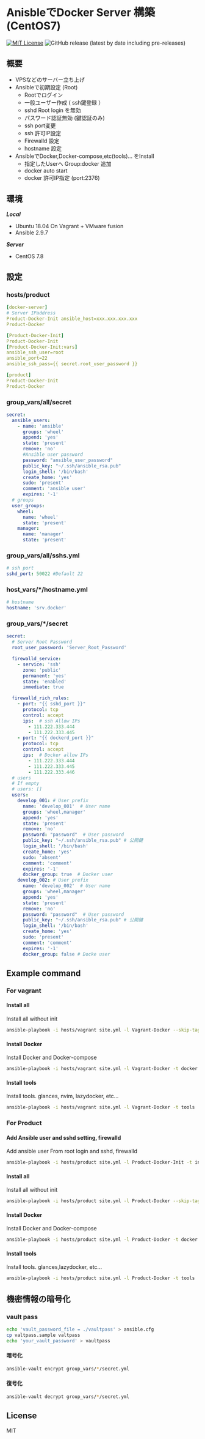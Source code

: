 # AnisbleでDocker Server 構築 (CentOS7)
[![MIT License](http://img.shields.io/badge/license-MIT-blue.svg?style=flat)](LICENSE) ![GitHub release (latest by date including pre-releases)](https://img.shields.io/github/v/release/webdimension/ansible-softether-for-conoha?include_prereleases)
## 概要
- VPSなどのサーバー立ち上げ
- Ansibleで初期設定 (Root)
  - Rootでログイン 
  - 一般ユーザー作成 ( ssh鍵登録 ）
  - sshd Root login を無効
  - パスワード認証無効  (鍵認証のみ)
  - ssh port変更
  - ssh 許可IP設定
  - Firewalld 設定 
  - hostname 設定 
- AnsibleでDocker,Docker-compose,etc(tools)... をInstall
  - 指定したUserへ Group:docker 追加 
  - docker auto start
  - docker 許可IP指定 (port:2376)

## 環境
***Local***
- Ubuntu 18.04 On Vagrant + VMware fusion
- Ansible 2.9.7 

***Server***
- CentOS 7.8 

## 設定
### hosts/product
```yml
[docker-server]
# Server IPaddress
Product-Docker-Init ansible_host=xxx.xxx.xxx.xxx
Product-Docker

[Product-Docker-Init]
Product-Docker-Init
[Product-Docker-Init:vars]
ansible_ssh_user=root
ansible_port=22
ansible_ssh_pass={{ secret.root_user_password }}

[product]
Product-Docker-Init
Product-Docker
```
### group_vars/all/secret
```yml
secret:
  ansible_users:
    - name: 'ansible'
      groups: 'wheel'
      append: 'yes'
      state: 'present'
	  remove: 'no'
	  #Ansible user password
      password: "ansible_user_password"
      public_key: "~/.ssh/ansible_rsa.pub"
      login_shell: '/bin/bash'
      create_home: 'yes'
      sudo: 'present'
      comment: 'ansible user'
      expires: '-1'
  # groups
  user_groups:
    wheel:
      name: 'wheel'
      state: 'present'
    manager:
      name: 'manager'
      state: 'present'
```
### group_vars/all/sshs.yml
```yml
# ssh port
sshd_port: 50022 #Default 22
```

### host_vars/*/hostname.yml
```yml
# hostname
hostname: 'srv.docker'
```

### group_vars/*/secret
```yml
secret:
  # Server Root Password
  root_user_password: 'Server_Root_Password'

  firewalld_service:
    - service: 'ssh'
      zone: 'public'
      permanent: 'yes'
      state: 'enabled'
      immediate: true

  firewalld_rich_rules:
    - port: "{{ sshd_port }}"
      protocol: tcp
      control: accept
      ips:  # ssh Allow IPs
        - 111.222.333.444
        - 111.222.333.445
    - port: "{{ dockerd_port }}"
      protocol: tcp
      control: accept
      ips:  # Docker allow IPs
        - 111.222.333.444
        - 111.222.333.445
        - 111.222.333.446
  # users
  # If empty
  # users: []
  users:
    develop_001: # User prefix
      name: 'develop_001'  # User name
      groups: 'wheel,manager'
      append: 'yes'
      state: 'present'
      remove: 'no'
      password: "password"  # User password
      public_key: "~/.ssh/ansible_rsa.pub" # 公開鍵
      login_shell: '/bin/bash'
      create_home: 'yes'
      sudo: 'absent'
      comment: 'comment'
      expires: '-1'
      docker_group: true  # Docker user
    develop_002: # User prefix
      name: 'develop_002'  # User name
      groups: 'wheel,manager'
      append: 'yes'
      state: 'present'
      remove: 'no'
      password: "password"  # User password
      public_key: "~/.ssh/ansible_rsa.pub" # 公開鍵
      login_shell: '/bin/bash'
      create_home: 'yes'
      sudo: 'present'
      comment: 'comment'
      expires: '-1'
      docker_group: false # Docke user
```
## Example command
### For vagrant
#### Install all
Install all without init
```bash
ansible-playbook -i hosts/vagrant site.yml -l Vagrant-Docker --skip-tags init
```
#### Install Docker
Install Docker and Docker-compose
```bash
ansible-playbook -i hosts/vagrant site.yml -l Vagrant-Docker -t docker
```
#### Install tools
Install tools. glances, nvim, lazydocker, etc...
```bash
ansible-playbook -i hosts/vagrant site.yml -l Vagrant-Docker -t tools
```


### For Product
#### Add Ansible user and sshd setting, firewalld 
Add ansible user From root login and sshd, firewalld
```bash
ansible-playbook -i hosts/product site.yml -l Product-Docker-Init -t init -t firewalld
```
#### Install all
Install all without init
```bash
ansible-playbook -i hosts/product site.yml -l Product-Docker --skip-tags init
```
#### Install Docker
Install Docker and Docker-compose
```bash
ansible-playbook -i hosts/product site.yml -l Product-Docker -t docker
```
#### Install tools
Install tools. glances,lazydocker, etc...
```bash
ansible-playbook -i hosts/product site.yml -l Product-Docker -t tools
```

## 機密情報の暗号化
### vault pass
```bash
echo 'vault_password_file = ./vaultpass' > ansible.cfg
cp valtpass.sample valtpass
echo 'your_vault_password' > vaultpass
```
#### 暗号化
```bash
ansible-vault encrypt group_vars/*/secret.yml 
```
#### 復号化
```bash
ansible-vault decrypt group_vars/*/secret.yml 
```

## License
MIT